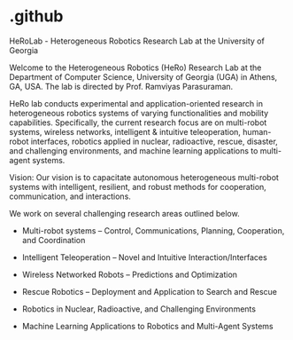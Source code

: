 # .github
HeRoLab - Heterogeneous Robotics Research Lab at the University of Georgia

Welcome to the Heterogeneous Robotics (HeRo) Research Lab at the Department of Computer Science, University of Georgia (UGA) in Athens, GA, USA. The lab is directed by Prof. Ramviyas Parasuraman.

HeRo lab conducts experimental and application-oriented research in heterogeneous robotics systems of varying functionalities and mobility capabilities. Specifically, the current research focus are on multi-robot systems, wireless networks, intelligent & intuitive teleoperation, human-robot interfaces, robotics applied in nuclear, radioactive, rescue, disaster, and challenging environments, and machine learning applications to multi-agent systems.

Vision: Our vision is to capacitate autonomous heterogeneous multi-robot systems with intelligent, resilient, and robust methods for cooperation, communication, and interactions.

We work on several challenging research areas outlined below.

- Multi-robot systems – Control, Communications, Planning, Cooperation, and Coordination

- Intelligent Teleoperation – Novel and Intuitive Interaction/Interfaces

- Wireless Networked Robots – Predictions and Optimization

- Rescue Robotics – Deployment and Application to Search and Rescue

- Robotics in Nuclear, Radioactive, and Challenging Environments

- Machine Learning Applications to Robotics and Multi-Agent Systems
